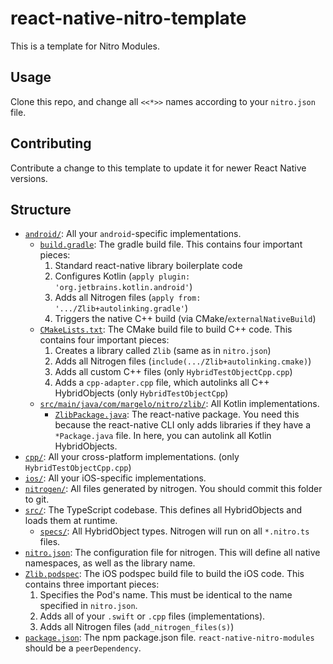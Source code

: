 # react-native-nitro-template

This is a template for Nitro Modules.

## Usage

Clone this repo, and change all `<<*>>` names according to your `nitro.json` file.

## Contributing

Contribute a change to this template to update it for newer React Native versions.

## Structure

- [`android/`](android): All your `android`-specific implementations.
  - [`build.gradle`](android/build.gradle): The gradle build file. This contains four important pieces:
    1. Standard react-native library boilerplate code
    2. Configures Kotlin (`apply plugin: 'org.jetbrains.kotlin.android'`)
    3. Adds all Nitrogen files (`apply from: '.../Zlib+autolinking.gradle'`)
    4. Triggers the native C++ build (via CMake/`externalNativeBuild`)
  - [`CMakeLists.txt`](android/CMakeLists.txt): The CMake build file to build C++ code. This contains four important pieces:
    1. Creates a library called `Zlib` (same as in `nitro.json`)
    2. Adds all Nitrogen files (`include(.../Zlib+autolinking.cmake)`)
    3. Adds all custom C++ files (only `HybridTestObjectCpp.cpp`)
    4. Adds a `cpp-adapter.cpp` file, which autolinks all C++ HybridObjects (only `HybridTestObjectCpp`)
  - [`src/main/java/com/margelo/nitro/zlib/`](android/src/main/java/com/margelo/nitro/zlib/): All Kotlin implementations.
    - [`ZlibPackage.java`](android/src/main/java/com/margelo/nitro/zlib/ZlibPackage.java): The react-native package. You need this because the react-native CLI only adds libraries if they have a `*Package.java` file. In here, you can autolink all Kotlin HybridObjects.
- [`cpp/`](cpp): All your cross-platform implementations. (only `HybridTestObjectCpp.cpp`)
- [`ios/`](ios): All your iOS-specific implementations.
- [`nitrogen/`](nitrogen): All files generated by nitrogen. You should commit this folder to git.
- [`src/`](src): The TypeScript codebase. This defines all HybridObjects and loads them at runtime.
  - [`specs/`](src/specs): All HybridObject types. Nitrogen will run on all `*.nitro.ts` files.
- [`nitro.json`](nitro.json): The configuration file for nitrogen. This will define all native namespaces, as well as the library name.
- [`Zlib.podspec`](Zlib.podspec): The iOS podspec build file to build the iOS code. This contains three important pieces:
  1. Specifies the Pod's name. This must be identical to the name specified in `nitro.json`.
  2. Adds all of your `.swift` or `.cpp` files (implementations).
  3. Adds all Nitrogen files (`add_nitrogen_files(s)`)
- [`package.json`](package.json): The npm package.json file. `react-native-nitro-modules` should be a `peerDependency`.
